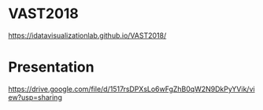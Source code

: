 # VAST2018
https://idatavisualizationlab.github.io/VAST2018/
# Presentation
https://drive.google.com/file/d/1517rsDPXsLo6wFgZhB0qW2N9DkPyYVik/view?usp=sharing
